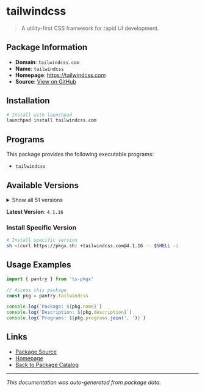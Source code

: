 # tailwindcss

> A utility-first CSS framework for rapid UI development.

## Package Information

- **Domain**: `tailwindcss.com`
- **Name**: `tailwindcss`
- **Homepage**: https://tailwindcss.com
- **Source**: [View on GitHub](https://github.com/pkgxdev/pantry/tree/main/projects/tailwindcss.com/package.yml)

## Installation

```bash
# Install with launchpad
launchpad install tailwindcss.com
```

## Programs

This package provides the following executable programs:

- `tailwindcss`

## Available Versions

<details>
<summary>Show all 51 versions</summary>

- `4.1.16`, `4.1.15`, `4.1.14`, `4.1.13`, `4.1.12`
- `4.1.11`, `4.1.10`, `4.1.9`, `4.1.8`, `4.1.7`
- `4.1.6`, `4.1.5`, `4.1.4`, `4.1.3`, `4.1.2`
- `4.1.1`, `4.1.0`, `4.0.17`, `4.0.16`, `4.0.15`
- `4.0.14`, `4.0.13`, `4.0.12`, `4.0.11`, `4.0.10`
- `4.0.9`, `4.0.8`, `4.0.7`, `4.0.6`, `4.0.5`
- `4.0.4`, `4.0.3`, `4.0.2`, `4.0.1`, `4.0.0`
- `3.4.18`, `3.4.17`, `3.4.16`, `3.4.15`, `3.4.14`
- `3.4.13`, `3.4.12`, `3.4.11`, `3.4.10`, `3.4.9`
- `3.4.8`, `3.4.7`, `3.4.6`, `3.4.5`, `3.4.4`
- `3.4.3`

</details>

**Latest Version**: `4.1.16`

### Install Specific Version

```bash
# Install specific version
sh <(curl https://pkgx.sh) +tailwindcss.com@4.1.16 -- $SHELL -i
```

## Usage Examples

```typescript
import { pantry } from 'ts-pkgx'

// Access this package
const pkg = pantry.tailwindcss

console.log(`Package: ${pkg.name}`)
console.log(`Description: ${pkg.description}`)
console.log(`Programs: ${pkg.programs.join(', ')}`)
```

## Links

- [Package Source](https://github.com/pkgxdev/pantry/tree/main/projects/tailwindcss.com/package.yml)
- [Homepage](https://tailwindcss.com)
- [Back to Package Catalog](../../package-catalog.md)

---

*This documentation was auto-generated from package data.*
